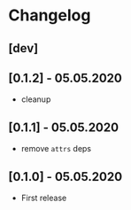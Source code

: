 # Changelog

[dev]
-----

[0.1.2] - 05.05.2020
---------------------
* cleanup

[0.1.1] - 05.05.2020
---------------------
* remove `attrs` deps

[0.1.0] - 05.05.2020
---------------------
* First release